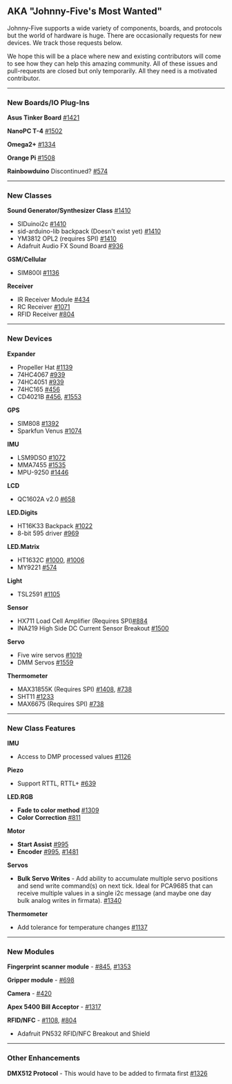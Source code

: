 ## AKA "Johnny-Five's Most Wanted"

Johnny-Five supports a wide variety of components, boards, and protocols but the world of hardware is huge. There are occasionally requests for new devices. We track those requests below.

We hope this will be a place where new and existing contributors will come to see how they can help this amazing community. All of these issues and pull-requests are closed but only temporarily. All they need is a motivated contributor.

------------------
### New Boards/IO Plug-Ins
**Asus Tinker Board** [#1421](/rwaldron/johnny-five/issues/1421)

**NanoPC T-4** [#1502](/rwaldron/johnny-five/issues/1502)

**Omega2+** [#1334](/rwaldron/johnny-five/issues/1334)

**Orange Pi** [#1508](/rwaldron/johnny-five/issues/1508)

**Rainbowduino** Discontinued? [#574](/rwaldron/johnny-five/issues/574)

------------------
### New Classes
**Sound Generator/Synthesizer Class** [#1410](/rwaldron/johnny-five/issues/1410)
 - SIDuinoi2c [#1410](/rwaldron/johnny-five/issues/1410)
 - sid-arduino-lib backpack (Doesn't exist yet) [#1410](/rwaldron/johnny-five/issues/1410)
 - YM3812 OPL2 (requires SPI) [#1410](/rwaldron/johnny-five/issues/1410)
 - Adafruit Audio FX Sound Board [#936](/rwaldron/johnny-five/issues/936)

**GSM/Cellular**
 - SIM800l [#1136](/rwaldron/johnny-five/issues/1136)

**Receiver**
 - IR Receiver Module [#434](/rwaldron/johnny-five/issues/434)
 - RC Receiver [#1071](/rwaldron/johnny-five/issues/1071)
 - RFID Receiver [#804](/rwaldron/johnny-five/issues/804)

------------------
### New Devices

**Expander**
 - Propeller Hat [#1139](/rwaldron/johnny-five/issues/1139)
 - 74HC4067 [#939](/rwaldron/johnny-five/issues/939)
 - 74HC4051 [#939](/rwaldron/johnny-five/issues/939)
 - 74HC165 [#456](/rwaldron/johnny-five/issues/456)
 - CD4021B [#456](/rwaldron/johnny-five/issues/456), [#1553](/rwaldron/johnny-five/issues/1553)

**GPS**
 - SIM808 [#1392](/rwaldron/johnny-five/issues/1392)
 - Sparkfun Venus [#1074](/rwaldron/johnny-five/issues/1074)

**IMU**
 - LSM9DSO [#1072](/rwaldron/johnny-five/issues/1072)
 - MMA7455 [#1535](/rwaldron/johnny-five/issues/1535)
 - MPU-9250 [#1446](/rwaldron/johnny-five/issues/1446)

**LCD**
 - QC1602A v2.0 [#658](/rwaldron/johnny-five/issues/658)

**LED.Digits**
 - HT16K33 Backpack [#1022](/rwaldron/johnny-five/issues/1022)
 - 8-bit 595 driver [#969](/rwaldron/johnny-five/issues/969)

**LED.Matrix**
 - HT1632C [#1000](/rwaldron/johnny-five/issues/1000), [#1006](/rwaldron/johnny-five/issues/1006)
 - MY9221 [#574](/rwaldron/johnny-five/issues/574)

**Light**
  - TSL2591 [#1105](/rwaldron/johnny-five/issues/1105)

**Sensor**
 - HX711 Load Cell Amplifier (Requires SPI)[#884](/rwaldron/johnny-five/issues/884)
 - INA219 High Side DC Current Sensor Breakout [#1500](/rwaldron/johnny-five/issues/1500)

**Servo**
 - Five wire servos [#1019](/rwaldron/johnny-five/issues/1019)
 - DMM Servos [#1559](/rwaldron/johnny-five/issues/1559)

**Thermometer**
 - MAX31855K (Requires SPI) [#1408](/rwaldron/johnny-five/issues/1408), [#738](/rwaldron/johnny-five/issues/738)
 - SHT11 [#1233](/rwaldron/johnny-five/issues/1233)
 - MAX6675 (Requires SPI) [#738](/rwaldron/johnny-five/issues/738)

------------------
### New Class Features

**IMU**
 - Access to DMP processed values [#1126](/rwaldron/johnny-five/issues/1126)

**Piezo**
 - Support RTTL, RTTL+ [#639](/rwaldron/johnny-five/issues/639)

**LED.RGB**
 - **Fade to color method** [#1309](/rwaldron/johnny-five/issues/1309)
 - **Color Correction** [#811](/rwaldron/johnny-five/issues/811)

**Motor**
 - **Start Assist** [#995](https://github.com/rwaldron/johnny-five/issues/995)
 - **Encoder** [#995](https://github.com/rwaldron/johnny-five/issues/995), [#1481](https://github.com/rwaldron/johnny-five/issues/1481)

**Servos**
 - **Bulk Servo Writes** - Add ability to accumulate multiple servo positions and send write command(s) on next tick. Ideal for PCA9685 that can receive multiple values in a single i2c message (and maybe one day bulk analog writes in firmata). [#1340](/rwaldron/johnny-five/issues/1340)

**Thermometer**
 - Add tolerance for temperature changes [#1137](/rwaldron/johnny-five/issues/1137)

------------------
### New Modules
**Fingerprint scanner module** - [#845](/rwaldron/johnny-five/issues/845), [#1353](/rwaldron/johnny-five/issues/1353)

**Gripper module** - [#698](/rwaldron/johnny-five/issues/698)

**Camera** - [#420](/rwaldron/johnny-five/issues/420)

**Apex 5400 Bill Acceptor** - [#1317](/rwaldron/johnny-five/issues/1317)

**RFID/NFC** - [#1108](/rwaldron/johnny-five/issues/1108), [#804](/rwaldron/johnny-five/issues/804)
 - Adafruit PN532 RFID/NFC Breakout and Shield

------------------
### Other Enhancements
**DMX512 Protocol** - This would have to be added to firmata first [#1326](/rwaldron/johnny-five/issues/1326)
